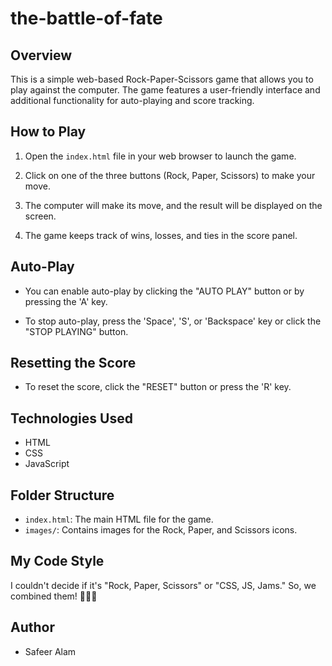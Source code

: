 # the-battle-of-fate

## Overview

This is a simple web-based Rock-Paper-Scissors game that allows you to play against the computer. The game features a user-friendly interface and additional functionality for auto-playing and score tracking.

## How to Play

1. Open the `index.html` file in your web browser to launch the game.

2. Click on one of the three buttons (Rock, Paper, Scissors) to make your move.

3. The computer will make its move, and the result will be displayed on the screen.

4. The game keeps track of wins, losses, and ties in the score panel.

## Auto-Play

- You can enable auto-play by clicking the "AUTO PLAY" button or by pressing the 'A' key.

- To stop auto-play, press the 'Space', 'S', or 'Backspace' key or click the "STOP PLAYING" button.

## Resetting the Score

- To reset the score, click the "RESET" button or press the 'R' key.

## Technologies Used

- HTML
- CSS
- JavaScript

## Folder Structure

- `index.html`: The main HTML file for the game.
- `images/`: Contains images for the Rock, Paper, and Scissors icons.
  
## My Code Style

I couldn't decide if it's "Rock, Paper, Scissors" or "CSS, JS, Jams." So, we combined them! 🤷‍♂️🎸

## Author

- Safeer Alam




